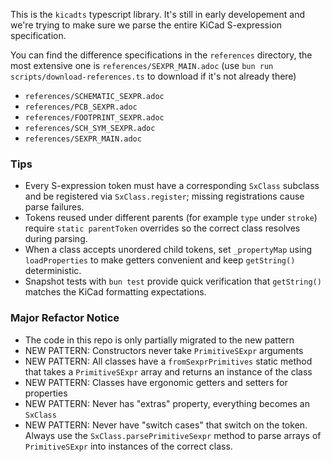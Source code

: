 This is the `kicadts` typescript library. It's still in early developement and
we're trying to make sure we parse the entire KiCad S-expression specification.

You can find the difference specifications in the `references` directory, the
most extensive one is `references/SEXPR_MAIN.adoc` (use `bun run scripts/download-references.ts` to download if it's not already there)

- `references/SCHEMATIC_SEXPR.adoc`
- `references/PCB_SEXPR.adoc`
- `references/FOOTPRINT_SEXPR.adoc`
- `references/SCH_SYM_SEXPR.adoc`
- `references/SEXPR_MAIN.adoc`

### Tips

- Every S-expression token must have a corresponding `SxClass` subclass and be registered via `SxClass.register`; missing registrations cause parse failures.
- Tokens reused under different parents (for example `type` under `stroke`) require `static parentToken` overrides so the correct class resolves during parsing.
- When a class accepts unordered child tokens, set `_propertyMap` using `loadProperties` to make getters convenient and keep `getString()` deterministic.
- Snapshot tests with `bun test` provide quick verification that `getString()` matches the KiCad formatting expectations.

### Major Refactor Notice

- The code in this repo is only partially migrated to the new pattern
- NEW PATTERN: Constructors never take `PrimitiveSExpr` arguments
- NEW PATTERN: All classes have a `fromSexprPrimitives` static method that takes a `PrimitiveSExpr` array and returns an instance of the class
- NEW PATTERN: Classes have ergonomic getters and setters for properties
- NEW PATTERN: Never has "extras" property, everything becomes an `SxClass`
- NEW PATTERN: Never have "switch cases" that switch on the token. Always use the `SxClass.parsePrimitiveSexpr` method to parse arrays of `PrimitiveSExpr` into instances of the correct class.

